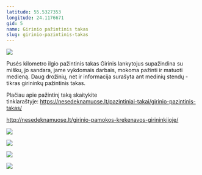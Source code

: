 ```yaml
---
latitude: 55.5327353
longitude: 24.1176671
gid: 5
name: Girinio pažintinis takas
slug: girinio-pazintinis-takas
---
```

![](https://doc-0c-ag-mymaps.googleusercontent.com/untrusted/hostedimage/ihucu48q9m5s1hftel5u85tfdc/sqcoojm8ehglj1br2fla52f4mg/1641717000000/-WPmm_dsOCr8C_2Ftfdhs7CzXYdOD0wc/*/6AIsG_vY-jbh2m5-Ad392mAKAiSzj3KjOsy4nELh76ZQdvvC0pG2HtCgz_Y9R5xbt84WitviO-EcwC9f7Krsoq_6cRj-64sjEsWRHUVqTkHQvxwchrChmFlUiSP5mc_2GRQa6GWOzrbbBYmvPoBcCz6kOymkYOwrw4_TE3eO8myC_bnLo9u63ChIJkn53l3tJ?session=0&fife)  
  
Pusės kilometro ilgio pažintinis takas Girinis lankytojus supažindina su mišku, jo sandara, jame vykdomais darbais, mokoma pažinti ir matuoti medieną. Daug drožinių, net ir informacija surašyta ant medinių stendų - tikras girininkų pažintinis takas.  
  
Plačiau apie pažintinį taką skaitykite tinklaraštyje: https://nesedeknamuose.lt/pazintiniai-takai/girinio-pazintinis-takas/  
  
http://nesedeknamuose.lt/girinio-pamokos-krekenavos-girininkijoje/  
  
![](https://doc-08-ag-mymaps.googleusercontent.com/untrusted/hostedimage/ihucu48q9m5s1hftel5u85tfdc/fjunup2716vjqhh23km2k6boi0/1641717000000/-WPmm_dsOCr8C_2Ftfdhs7CzXYdOD0wc/*/6AIsG_vYlF8Cg2IGOA5-xn79aTSMBcex9t8CaGU67K8v-1nyKeJJ36_IrOWrfe73foRvLUq07RjeT9AmqGkoqL7NefdBb0RSGwemSyaCeSymWVO5HKlTQMhgIKOU03eHPEJDd8jUy3yJNsTJ-mv3AmM0LvNGKzEXZZS2atjnWakIxa2axlwtDRBf7HebJCzoB?session=0&fife)  
  
![](https://doc-0s-ag-mymaps.googleusercontent.com/untrusted/hostedimage/ihucu48q9m5s1hftel5u85tfdc/gep7faju3872u78h2qpkt9rgv0/1641717000000/-WPmm_dsOCr8C_2Ftfdhs7CzXYdOD0wc/*/6AIsG_vbXicATC_5rOW-EF0L-BgW-BpJehhh592N0NJL3YZgxfc-77PBLf7M9RA0Mehb9FVh1V50-Wi-xFB2VjIdTqb2IsBuAXkHogsE0wDqvt0M0a76EtmfwH85K-GhsKeJVGLkgxd4vtn5KvmNJdHSXiBUVrgoYbT46ukIu4OD6vou5AyA1apR2Wff-Xp2W?session=0&fife)  
  
![](https://doc-08-ag-mymaps.googleusercontent.com/untrusted/hostedimage/ihucu48q9m5s1hftel5u85tfdc/l6al48j9ed0clsl6ou24u02tpg/1641717000000/-WPmm_dsOCr8C_2Ftfdhs7CzXYdOD0wc/*/6AIsG_vap12F_zPzRRw1bEIpKHiJnKAGdnwN_vUGiyMH2X-Lzq2epnY1XcY6v5X8Zh2kWeKqF--SIY5F5VKMoYFRj4ZCJ_hREQfs6CG_VjunqIspRDwv-zTbFsjsKMFHtoqp22_qhrHM0vbnRgqKa_R0AgQ9foLaODUOMCjUlY7ayE9gevMInGFh8fRc3geqH?session=0&fife)  
  
![](https://doc-0s-ag-mymaps.googleusercontent.com/untrusted/hostedimage/ihucu48q9m5s1hftel5u85tfdc/ebna02e56ij4ojdnbu7m0j6q1o/1641717000000/-WPmm_dsOCr8C_2Ftfdhs7CzXYdOD0wc/*/6AIsG_vZWAcFFECsldMdU3L2yWYz9nwweqTyGAN0EeFjnR78GeHYgJEO5g4y4lF5lRAl9H-A-9AKEYWdwcMiTJ2fqHMQPx6X7sfFg4dhPEeBYWsZu0XjL4rrLwHmHqvOKM5S-JPNur_1Iql9etipdG_Y7Mtj4oVQGFwbQCKuOUssqGRN_2hZqljIVCCBatiBs?session=0&fife)
